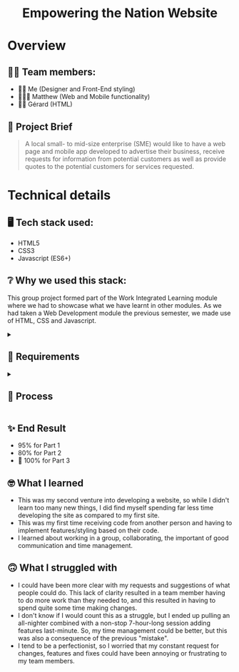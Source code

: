 <h1 align="center">Empowering the Nation Website</h1>

# Overview
## 🤝🏼 Team members:
- 👩🏼 Me (Designer and Front-End styling)
- 👨🏾‍🦱 Matthew (Web and Mobile functionality)
- 🧔🏾 Gérard (HTML)

## 💼 Project Brief
> A local small- to mid-size enterprise (SME) would like to have a web page and mobile app developed to advertise their business, receive requests for information from potential customers as well as provide quotes to the potential customers for services requested.

# Technical details
## 🖥️ Tech stack used:
- HTML5
- CSS3
- Javascript (ES6+)

## ❔ Why we used this stack:
This group project formed part of the Work Integrated Learning module where we had to showcase what we have learnt in other modules. As we had taken a Web Development module the previous semester, we made use of HTML, CSS and Javascript.

<details>
  <summary><h2>📓 Requirements</h2></summary>
  
### Pages / Functionality
- Home page
- Summary of Learnerships page (with links to each learnership)
- Summary of Short Courses page (with links to each short course)
- Details of each Learnership (one page per learnership, 4 in total)
- Details of each Short Course (one page per short course, 3 in total)
- Fee Calculator (including discounts and VAT)
- Form (inputs such as text, email, checkbox, telephone)
- Error handling
- Invoice generator
- Contact page
- Ability to go back to previous page

### Other requirements
- The website must provide the same functionality as the app
- Users must be able to navigate either platform comfortably
</details>

<details>
  <summary><h2>🔄 Process</h2></summary>

### I. Client & user needs, logo design and wireframes (Individual)
1. Wrote a report on the client's needs for the web page and mobile app, the user's needs and requirements (user-centered design)
2. Designed a logo for the business
3. Designed wireframes for both the app and website (desktop and mobile) in Figma

### II. Prototype and mockup (Group)
4. Designed prototypes and mockups of both the app and website using Figma, integrating the best design components from each member's previous wireframe. (About 90% of my design was used in the final design).

### III. Development (Group)
5. Developed the unstyled website (Gérard) and unstyled app (Matthew)
6. Unstyled website and app were styled (Kate)
7. Pass the website and app back and forth to add features, fix bugs and update styling
8. Release website and app

### IIII. Presentation (Group)
9. Present the website and app to an audience and explain design choices while being interviewed
  </details>

## ✨ End Result
- 95% for Part 1
- 80% for Part 2
- 🎉 100% for Part 3

## 🤓 What I learned
- This was my second venture into developing a website, so while I didn't learn too many new things, I did find myself spending far less time developing the site as compared to my first site.
- This was my first time receiving code from another person and having to implement features/styling based on their code.
- I learned about working in a group, collaborating, the important of good communication and time management.

## 🙃 What I struggled with
- I could have been more clear with my requests and suggestions of what people could do. This lack of clarity resulted in a team member having to do more work than they needed to, and this resulted in having to spend quite some time making changes.
- I don't know if I would count this as a struggle, but I ended up pulling an all-nighter combined with a non-stop 7-hour-long session adding features last-minute. So, my time management could be better, but this was also a consequence of the previous "mistake".
- I tend to be a perfectionist, so I worried that my constant request for changes, features and fixes could have been annoying or frustrating to my team members.
